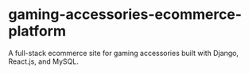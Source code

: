 # gaming-accessories-ecommerce-platform
A full-stack ecommerce site for gaming accessories built with Django, React.js, and MySQL.
